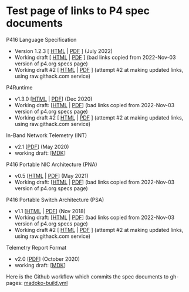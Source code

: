 # Test page of links to P4 spec documents

P416 Language Specification
+ Version 1.2.3 [ [HTML](https://p4.org/p4-spec/docs/P4-16-v-1.2.3.html) | [PDF](https://p4.org/p4-spec/docs/P4-16-v1.2.3.pdf) ] (July 2022)
+ Working draft [ [HTML](https://p4.org/p4-spec/docs/P4-16-working-spec.html) | [PDF](https://p4.org/p4-spec/docs/P4-16-working-spec.pdf) ] (bad links copied from 2022-Nov-03 version of p4.org specs page)
+ Working draft #2 [ [HTML](https://raw.githack.com/p4lang/p4-spec/gh-pages/docs/P4-16-working-spec.html) | [PDF](https://raw.githack.com/p4lang/p4-spec/gh-pages/docs/P4-16-working-spec.pdf) ] (attempt #2 at making updated links, using raw.githack.com service)

P4Runtime
+ v1.3.0 [[HTML](https://p4.org/p4-spec/p4runtime/v1.3.0/P4Runtime-Spec.html) | [PDF](https://p4.org/p4-spec/p4runtime/v1.3.0/P4Runtime-Spec.pdf)] (Dec 2020)
+ Working draft: [[HTML](https://p4.org/p4-spec/p4runtime/main/P4Runtime-Spec.html) | [PDF](https://p4.org/p4-spec/p4runtime/main/P4Runtime-Spec.pdf)] (bad links copied from 2022-Nov-03 version of p4.org specs page)
+ Working draft #2 [ [HTML](https://raw.githack.com/p4lang/p4runtime/gh-pages/spec/main/P4Runtime-Spec.html) | [PDF](https://raw.githack.com/p4lang/p4runtime/gh-pages/spec/main/P4Runtime-Spec.pdf) ] (attempt #2 at making updated links, using raw.githack.com service)

In-Band Network Telemetry (INT)
+ v2.1 [[PDF](https://p4.org/p4-spec/docs/INT_v2_1.pdf)] (May 2020)
+ working draft: [[MDK](https://github.com/p4lang/p4-applications/blob/master/telemetry/specs/INT.mdk)]

P416 Portable NIC Architecture (PNA)
+ v0.5 [[HTML](https://p4.org/p4-spec/docs/PNA-v0.5.0.html) | [PDF](https://p4.org/p4-spec/docs/PNA-v0.5.0.pdf)] (May 2021)
+ Working draft: [[HTML](https://p4.org/p4-spec/docs/PNA.html) | [PDF](https://p4.org/p4-spec/docs/PNA.pdf)] (bad links copied from 2022-Nov-03 version of p4.org specs page)

P416 Portable Switch Architecture (PSA)
+ v1.1 [[HTML](https://p4.org/p4-spec/docs/PSA-v1.1.0.html) | [PDF](https://p4.org/p4-spec/docs/PSA-v1.1.0.pdf)] (Nov 2018)
+ Working draft: [[HTML](https://p4.org/p4-spec/docs/PSA.html) | [PDF](https://p4.org/p4-spec/docs/PSA.pdf)] (bad links copied from 2022-Nov-03 version of p4.org specs page)
+ Working draft #2 [ [HTML](https://raw.githack.com/p4lang/p4-spec/gh-pages/docs/PSA.html) | [PDF](https://raw.githack.com/p4lang/p4-spec/gh-pages/docs/PSA.pdf) ] (attempt #2 at making updated links, using raw.githack.com service)

Telemetry Report Format
+ v2.0 [[PDF](https://p4.org/p4-spec/docs/telemetry_report_v2_0.pdf)] (October 2020)
+ working draft: [[MDK](https://github.com/p4lang/p4-applications/blob/master/telemetry/specs/telemetry_report.mdk)]

Here is the Github workflow which commits the spec documents to
gh-pages:
[madoko-build.yml](https://github.com/p4lang/p4-spec/blob/main/.github/workflows/madoko-build.yml)
